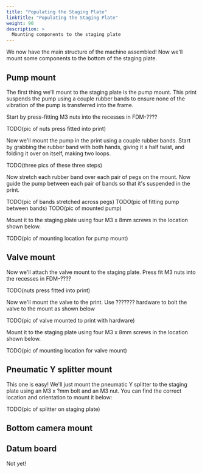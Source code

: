 ```yaml
---
title: "Populating the Staging Plate"
linkTitle: "Populating the Staging Plate"
weight: 90
description: >
  Mounting components to the staging plate 
---
```


We now have the main structure of the machine assembled! Now we'll mount some components to the bottom of the staging plate.

## Pump mount

The first thing we'll mount to the staging plate is the pump mount. This print suspends the pump using a couple rubber bands to ensure none of the vibration of the pump is transferred into the frame.

Start by press-fitting M3 nuts into the recesses in FDM-????

TODO(pic of nuts press fitted into print)

Now we'll mount the pump in the print using a couple rubber bands. Start by grabbing the rubber band with both hands, giving it a half twist, and folding it over on itself, making two loops.

TODO(three pics of these three steps)

Now stretch each rubber band over each pair of pegs on the mount. Now guide the pump between each pair of bands so that it's suspended in the print.

TODO(pic of bands stretched across pegs) TODO(pic of fitting pump between bands) TODO(pic of mounted pump)

Mount it to the staging plate using four M3 x 8mm screws in the location shown below.

TODO(pic of mounting location for pump mount)

## Valve mount
Now we'll attach the valve mount to the staging plate. Press fit M3 nuts into the recesses in FDM-????

TODO(nuts press fitted into print)

Now we'll mount the valve to the print. Use ??????? hardware to bolt the valve to the mount as shown below

TODO(pic of valve mounted to print with hardware)

Mount it to the staging plate using four M3 x 8mm screws in the location shown below.

TODO(pic of mounting location for valve mount)


## Pneumatic Y splitter mount
This one is easy! We'll just mount the pneumatic Y splitter to the staging plate using an M3 x ?mm bolt and an M3 nut. You can find the correct location and orientation to mount it below:

TODO(pic of splitter on staging plate)

## Bottom camera mount


## Datum board
Not yet!



